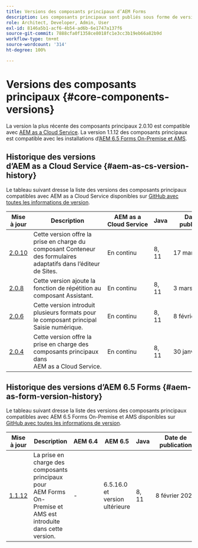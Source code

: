 ```yaml
---
title: Versions des composants principaux d’AEM Forms
description: Les composants principaux sont publiés sous forme de versions qui peuvent contenir plusieurs versions des mêmes composants principaux. Ce document explique les versions et les mises à jour ainsi que comment comprendre la compatibilité avec les composants principaux et AEM.
role: Architect, Developer, Admin, User
exl-id: 8146a5b1-acf6-4b54-ad6b-6e1747a137f6
source-git-commit: 7888cfa0f1358ce8018fc1e3cc3b19eb66a82b9d
workflow-type: tm+mt
source-wordcount: '314'
ht-degree: 100%

---
```


# Versions des composants principaux {#core-components-versions}

La version la plus récente des composants principaux 2.0.10 est compatible avec [AEM as a Cloud Service](https://experienceleague.adobe.com/docs/experience-manager-cloud-service/landing/home.html?lang=fr). La version 1.1.12 des composants principaux est compatible avec les installations d’[AEM 6.5 Forms On-Premise et AMS](https://experienceleague.adobe.com/docs/experience-manager-65/user-guide/home.html?lang=fr).

## Historique des versions d’AEM as a Cloud Service {#aem-as-cs-version-history}

Le tableau suivant dresse la liste des versions des composants principaux compatibles avec AEM as a Cloud Service disponibles sur [GitHub avec toutes les informations de version](https://github.com/adobe/aem-core-forms-components/releases).

| Mise à jour | Description | AEM as a Cloud Service | Java | Date de publication |
|---|---|---|---|---|
| [2.0.10](https://github.com/adobe/aem-core-forms-components/releases/tag/core-forms-components-reactor-2.0.10) | Cette version offre la prise en charge du composant Conteneur des formulaires adaptatifs dans l’éditeur de Sites. | En continu | 8, 11 | 17 mars 2023 |
| [2.0.8](https://github.com/adobe/aem-core-forms-components/releases/tag/core-forms-components-reactor-2.0.8) | Cette version ajoute la fonction de répétition au composant Assistant. | En continu | 8, 11 | 3 mars 2023 |
| [2.0.6](https://github.com/adobe/aem-core-forms-components/releases/tag/core-forms-components-reactor-2.0.6) | Cette version introduit plusieurs formats pour le composant principal Saisie numérique. | En continu | 8, 11 | 8 février 2023 |
| [2.0.4](https://github.com/adobe/aem-core-forms-components/releases/tag/core-forms-components-reactor-2.0.6) | Cette version offre la prise en charge des composants principaux dans AEM as a Cloud Service. | En continu | 8, 11 | 30 janvier 2023 |

## Historique des versions d’AEM 6.5 Forms {#aem-as-form-version-history}

Le tableau suivant dresse la liste des versions des composants principaux compatibles avec AEM 6.5 Forms On-Premise et AMS disponibles sur [GitHub avec toutes les informations de version](https://github.com/adobe/aem-core-forms-components/releases/tag/core-forms-components-reactor-1.1.12).

| Mise à jour | Description | AEM 6.4 | AEM 6.5 | Java | Date de publication |
|---|---|---|---|---|---|
| [1.1.12](https://github.com/adobe/aem-core-forms-components/releases/tag/core-forms-components-reactor-1.1.12) | La prise en charge des composants principaux pour AEM Forms On-Premise et AMS est introduite dans cette version. | - | 6.5.16.0 et version ultérieure | 8, 11 | 8 février 2023 |

